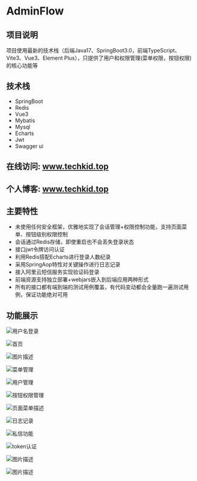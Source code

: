 # AdminFlow

## 项目说明 

项目使用最新的技术栈（后端Java17、SpringBoot3.0，前端TypeScript、Vite3、Vue3、Element Plus），只提供了用户和权限管理(菜单权限，按钮权限)的核心功能等</br>

## 技术栈

* SpringBoot
* Redis
* Vue3
* Mybatis
* Mysql
* Echarts
* Jwt
* Swagger ui

## 在线访问: www.techkid.top
## 个人博客: www.techkid.top
## 主要特性

* 未使用任何安全框架，优雅地实现了会话管理+权限控制功能，支持页面菜单、按钮级别权限控制
* 会话通过Redis存储，即使重启也不会丢失登录状态
* 接口jwt令牌访问认证
* 利用Redis搭配Echarts进行登录人数纪录
* 采用SpringAop特性对关键操作进行日志记录
* 接入阿里云短信服务实现验证码登录
* 前端资源支持独立部署+webjars嵌入到后端应用两种形式
* 所有的接口都有端到端的测试用例覆盖，有代码变动都会全量跑一遍测试用例，保证功能绝对可用

## 功能展示

![用户名登录](./photo/用户名登录.png)

![首页](./photo/验证码登录.png)

![图片描述](./photo/首页.png)

![菜单管理](./photo/菜单管理.png)

![用户管理](./photo/用户管理.png)

![按钮权限管理](./photo/按钮权限.png)

![页面菜单描述](./photo/菜单权限.png)

![日志记录](./photo/日志管理.png)

![私信功能](./photo/私信.jpg)

![token认证](./photo/token认证.png)

![图片描述](./photo/swagger-ui.png)

![图片描述](./photo/部门管理.png)
